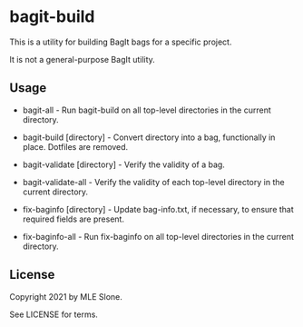 bagit-build
===========

This is a utility for building BagIt bags for a specific project.

It is not a general-purpose BagIt utility.

Usage
-----

* bagit-all - Run bagit-build on all top-level directories in the current directory.

* bagit-build [directory] - Convert directory into a bag, functionally in place.  Dotfiles are removed.

* bagit-validate [directory] - Verify the validity of a bag.

* bagit-validate-all - Verify the validity of each top-level directory in the current directory.

* fix-baginfo [directory] - Update bag-info.txt, if necessary, to ensure that required fields are present.

* fix-baginfo-all - Run fix-baginfo on all top-level directories in the current directory.

License
-------

Copyright 2021 by MLE Slone.

See LICENSE for terms.
